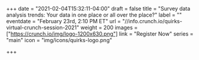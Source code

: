 +++
date = "2021-02-04T15:32:11-04:00"
draft = false
title = "Survey data analysis trends: Your data in one place or all over the place?"
label = ""
eventdate = "February 23rd, 2:10 PM ET"
url = "//info.crunch.io/quirks-virtual-crunch-session-2021"
weight = 200
images = ["https://crunch.io/img/logo-1200x630.png"]
link = "Register Now"
series = "main"
icon = "img/icons/quirks-logo.png"

+++
